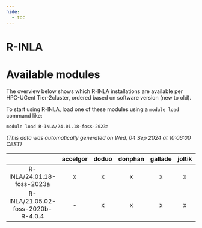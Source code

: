 ```yaml
---
hide:
  - toc
---
```


R-INLA
======

# Available modules


The overview below shows which R-INLA installations are available per HPC-UGent Tier-2cluster, ordered based on software version (new to old).

To start using R-INLA, load one of these modules using a `module load` command like:

```shell
module load R-INLA/24.01.18-foss-2023a
```

*(This data was automatically generated on Wed, 04 Sep 2024 at 10:06:00 CEST)*  

| |accelgor|doduo|donphan|gallade|joltik|shinx|skitty|
| :---: | :---: | :---: | :---: | :---: | :---: | :---: | :---: |
|R-INLA/24.01.18-foss-2023a|x|x|x|x|x|-|x|
|R-INLA/21.05.02-foss-2020b-R-4.0.4|-|x|x|x|x|-|x|
